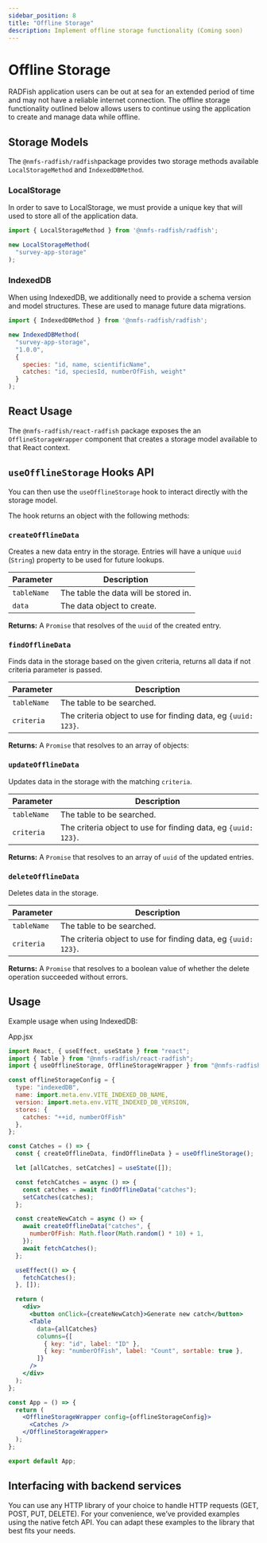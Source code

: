 ```yaml
---
sidebar_position: 8
title: "Offline Storage"
description: Implement offline storage functionality (Coming soon)
---
```


# Offline Storage

RADFish application users can be out at sea for an extended period of time and may not have a reliable internet connection. The offline storage functionality outlined below allows users to continue using the application to create and manage data while offline.

## Storage Models

The `@nmfs-radfish/radfish`package provides two storage methods available `LocalStorageMethod` and `IndexedDBMethod`.

### LocalStorage

In order to save to LocalStorage, we must provide a unique key that will used to store all of the application data.

```js
import { LocalStorageMethod } from '@nmfs-radfish/radfish';

new LocalStorageMethod(
  "survey-app-storage"
);
```

### IndexedDB

When using IndexedDB, we additionally need to provide a schema version and model structures. These are used to manage future data migrations.

```js
import { IndexedDBMethod } from '@nmfs-radfish/radfish';

new IndexedDBMethod(
  "survey-app-storage",
  "1.0.0",
  {
    species: "id, name, scientificName",
    catches: "id, speciesId, numberOfFish, weight"
  }
);
```

## React Usage

The `@nmfs-radfish/react-radfish` package exposes the an `OfflineStorageWrapper` component that creates a storage model available to that React context.

## **`useOfflineStorage` Hooks API**

You can then use the `useOfflineStorage` hook to interact directly with the storage model.

The hook returns an object with the following methods:

### `createOfflineData`

Creates a new data entry in the storage. Entries will have a unique `uuid` (`String`) property to be used for future lookups.

| Parameter   | Description                           |
| ----------- | ------------------------------------- |
| `tableName` | The table the data will be stored in. |
| `data`      | The data object to create.            |

**Returns:** A `Promise` that resolves of the `uuid` of the created entry.

### `findOfflineData`

Finds data in the storage based on the given criteria, returns all data if not criteria parameter is passed.

| Parameter   | Description                                                    |
| ----------- | -------------------------------------------------------------- |
| `tableName` | The table to be searched.                                      |
| `criteria`  | The criteria object to use for finding data, eg `{uuid: 123}`. |

**Returns:** A `Promise` that resolves to an array of objects:

### `updateOfflineData`

Updates data in the storage with the matching `criteria`.

| Parameter   | Description                                                    |
| ----------- | -------------------------------------------------------------- |
| `tableName` | The table to be searched.                                      |
| `criteria`  | The criteria object to use for finding data, eg `{uuid: 123}`. |

**Returns:** A `Promise` that resolves to an array of `uuid` of the updated entries.

### `deleteOfflineData`

 Deletes data in the storage.

| Parameter   | Description                                                    |
| ----------- | -------------------------------------------------------------- |
| `tableName` | The table to be searched.                                      |
| `criteria`  | The criteria object to use for finding data, eg `{uuid: 123}`. |

**Returns:** A `Promise` that resolves to a boolean value of whether the delete operation succeeded without errors.

## **Usage**

Example usage when using IndexedDB:

App.jsx
```jsx
import React, { useEffect, useState } from "react";
import { Table } from "@nmfs-radfish/react-radfish";
import { useOfflineStorage, OfflineStorageWrapper } from "@nmfs-radfish/react-radfish";

const offlineStorageConfig = {
  type: "indexedDB",
  name: import.meta.env.VITE_INDEXED_DB_NAME,
  version: import.meta.env.VITE_INDEXED_DB_VERSION,
  stores: {
    catches: "++id, numberOfFish"
  },
};

const Catches = () => {
  const { createOfflineData, findOfflineData } = useOfflineStorage();

  let [allCatches, setCatches] = useState([]);

  const fetchCatches = async () => {
    const catches = await findOfflineData("catches");
    setCatches(catches);
  };

  const createNewCatch = async () => {
    await createOfflineData("catches", {
      numberOfFish: Math.floor(Math.random() * 10) + 1,
    });
    await fetchCatches();
  };

  useEffect(() => {
    fetchCatches();
  }, []);

  return (
    <div>
      <button onClick={createNewCatch}>Generate new catch</button>
      <Table 
        data={allCatches} 
        columns={[
          { key: "id", label: "ID" },
          { key: "numberOfFish", label: "Count", sortable: true },
        ]} 
      />
    </div>
  );
};

const App = () => {
  return (
    <OfflineStorageWrapper config={offlineStorageConfig}>
      <Catches />
    </OfflineStorageWrapper>
  );
};

export default App;
```

## Interfacing with backend services

You can use any HTTP library of your choice to handle HTTP requests (GET, POST, PUT, DELETE). For your convenience, we’ve provided examples using the native fetch API. You can adapt these examples to the library that best fits your needs.
